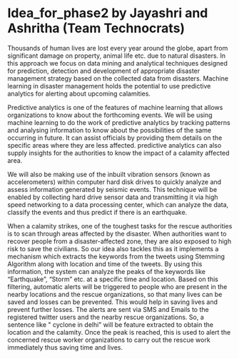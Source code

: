 # Idea_for_phase2 by Jayashri and Ashritha (Team Technocrats)
Thousands of human lives are lost every year around the globe, apart from significant damage on property, animal life etc. due to natural disasters. In this approach we focus on data mining and analytical techniques designed for prediction, detection and development of appropriate disaster management strategy based on the collected data from disasters.
Machine learning in disaster management holds the potential to use predictive analytics for alerting about upcoming calamities.

Predictive analytics is one of the features of machine learning that allows organizations to know about the forthcoming events.  We will be using machine learning to do the work of predictive analytics by tracking patterns and analysing information to know about the possibilities of the same occurring in future. It can assist officials by providing them details on the specific areas where they are less affected. predictive analytics can also supply insights for the authorities to know the impact of a calamity affected area. 

We will also be making use of the inbuilt vibration sensors (known as accelerometers) within computer hard disk drives to quickly analyze and assess information generated by seismic events. This technique will be enabled by collecting hard drive sensor data and transmitting it via high speed networking to a data processing center, which can analyze the data, classify the events and thus predict if there is an earthquake.

When a calamity strikes, one of the toughest tasks for the rescue authorities is to scan through areas affected by the disaster. When authorities want to recover people from a disaster-affected zone, they are also exposed to high risk to save the civilians. So our idea also tackles this as it implements a mechanism which extracts the keywords from the tweets using Stemming Algorithm along with location and time of the tweets. By using this information, the system can analyze the peaks of the keywords like “Earthquake”, “Storm” etc. at a specific time and location. Based on this filtering, automatic alerts will be triggered to people who are present in the nearby locations and the rescue organizations, so that many lives can be saved and losses can be prevented. This would help in saving lives and prevent further losses. The alerts are sent via SMS and Emails to the registered twitter users and the nearby rescue
organizations. So, a sentence like " cyclone in delhi" will be feature extracted to obtain the location and the calamity. Once the peak is reached, this is used to alert the concerned rescue worker organizations to carry out the rescue work immediately thus saving time and lives.
